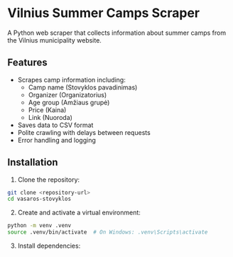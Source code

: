 # Vilnius Summer Camps Scraper

A Python web scraper that collects information about summer camps from the Vilnius municipality website.

## Features

- Scrapes camp information including:
  - Camp name (Stovyklos pavadinimas)
  - Organizer (Organizatorius)
  - Age group (Amžiaus grupė)
  - Price (Kaina)
  - Link (Nuoroda)
- Saves data to CSV format
- Polite crawling with delays between requests
- Error handling and logging

## Installation

1. Clone the repository:
```bash
git clone <repository-url>
cd vasaros-stovyklos
```

2. Create and activate a virtual environment:
```bash
python -m venv .venv
source .venv/bin/activate  # On Windows: .venv\Scripts\activate
```

3. Install dependencies:
```